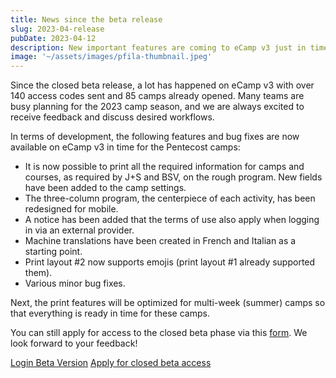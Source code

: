```yaml
---
title: News since the beta release
slug: 2023-04-release
pubDate: 2023-04-12
description: New important features are coming to eCamp v3 just in time for the Pentecost camps.
image: '~/assets/images/pfila-thumbnail.jpeg'
---
```


Since the closed beta release, a lot has happened on eCamp v3 with over 140 access codes sent and 85 camps already opened. Many teams are busy planning for the 2023 camp season, and we are always excited to receive feedback and discuss desired workflows.

In terms of development, the following features and bug fixes are now available on eCamp v3 in time for the Pentecost camps:

- It is now possible to print all the required information for camps and courses, as required by J+S and BSV, on the rough program. New fields have been added to the camp settings.
- The three-column program, the centerpiece of each activity, has been redesigned for mobile.
- A notice has been added that the terms of use also apply when logging in via an external provider.
- Machine translations have been created in French and Italian as a starting point.
- Print layout #2 now supports emojis (print layout #1 already supported them).
- Various minor bug fixes.

Next, the print features will be optimized for multi-week (summer) camps so that everything is ready in time for these camps.

You can still apply for access to the closed beta phase via this [form](https://forms.office.com/e/TRKsfnazf5). We look forward to your feedback!

<a class="btn secondary mr-4 mb-4" href="https://app.ecamp3.ch" target="_blank">Login Beta Version</a>
<a class="btn secondary mr-4 mb-4" href="https://forms.office.com/e/TRKsfnazf5" target="_blank">Apply for closed beta access</a>

